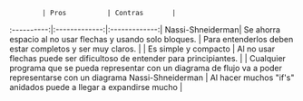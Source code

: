             | Pros          | Contras       |
:----------:|:-------------:|:-------------:|
Nassi-Shneiderman| Se ahorra espacio al no usar flechas y usando solo bloques.   | Para entenderlos deben estar completos y ser muy claros.  |
            |  Es simple y compacto     |   Al no usar flechas puede ser dificultoso de entender para principiantes. |                      | Cualquier programa que se pueda representar con un diagrama de flujo va a poder representarse con un diagrama Nassi-Shneiderman  | Al hacer muchos "if's" anidados puede a llegar a expandirse mucho  |
